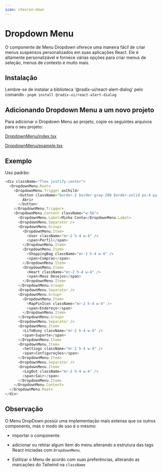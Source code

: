 ```yaml
---
icon: chevron-down
---
```


# Dropdown Menu

O componente de Menu Dropdown oferece uma maneira fácil de criar menus suspensos personalizados em suas aplicações React. Ele é altamente personalizável e fornece várias opções para criar menus de seleção, menus de contexto e muito mais.

## Instalação

Lembre-se de instalar a biblioteca '@radix-ui/react-alert-dialog' pelo comando : `pnpm install @radix-ui/react-alert-dialog`

## Adicionando Dropdown Menu a um novo projeto

Para adicionar o Dropdown Menu ao projeto, copie os seguintes arquivos para o seu projeto:

[DropdownMenu/index.tsx](https://github.com/StructCE/our-react-components/blob/main/src/components/DropdownMenu/index.tsx)

[DropdownMenu/example.tsx](https://github.com/StructCE/our-react-components/blob/main/src/components/DropdownMenu/example.tsx)

## Exemplo

Uso padrão:

```js
<div className="flex justify-center">
  <DropdownMenu.Root>
    <DropdownMenu.Trigger asChild>
      <button className="border-2 border-gray-200 border-solid px-4 py-1 focus:outline-none rounded focus:ring-0 hover:bg-gray-100 transition duration-300 ease-in-out">
        Abrir
      </button>
    </DropdownMenu.Trigger>
    <DropdownMenu.Content className="w-56">
      <DropdownMenu.Label>Minha Conta</DropdownMenu.Label>
      <DropdownMenu.Separator />
      <DropdownMenu.Group>
        <DropdownMenu.Item>
          <User className="mr-2 h-4 w-4" />
          <span>Perfil</span>
        </DropdownMenu.Item>
        <DropdownMenu.Item>
          <ShoppingBag className="mr-2 h-4 w-4" />
          <span>Compras</span>
        </DropdownMenu.Item>
        <DropdownMenu.Item>
          <Heart className="mr-2 h-4 w-4" />
          <span>Meus Desejos</span>
        </DropdownMenu.Item>
      </DropdownMenu.Group>
      <DropdownMenu.Separator />
      <DropdownMenu.Group>
        <DropdownMenu.Item>
          <MapPinIcon className="mr-2 h-4 w-4" />
          <span>Endereço</span>
        </DropdownMenu.Item>
      </DropdownMenu.Group>
      <DropdownMenu.Separator />
      <DropdownMenu.Item>
        <LifeBuoy className="mr-2 h-4 w-4" />
        <span>Suporte</span>
      </DropdownMenu.Item>
      <DropdownMenu.Item>
        <Settings className="mr-2 h-4 w-4" />
        <span>Configurações</span>
      </DropdownMenu.Item>
      <DropdownMenu.Separator />
      <DropdownMenu.Item>
        <LogOut className="mr-2 h-4 w-4" />
        <span>Sair</span>
      </DropdownMenu.Item>
    </DropdownMenu.Content>
  </DropdownMenu.Root>
</div>
```

## Observação

O Menu DropDown possúi uma implementação mais extensa que os outros components, mas o modo de uso é o mesmo:

- importar o componente.

- adicionar ou retirar algum item do menu alterando a estrutura das tags React iniciadas com `DropdownMenu`.

- Estilizar o Menu de acordo com suas preferências, alterando as marcações do Tailwind na `className`

